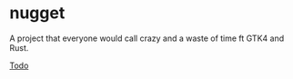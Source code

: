 # nugget
A project that everyone would call crazy and a waste of time ft GTK4 and Rust.

[Todo](https://github.com/pixelpotato6791/nugget/issues/2)
